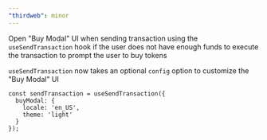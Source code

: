 ```yaml
---
"thirdweb": minor
---
```


Open "Buy Modal" UI when sending transaction using the `useSendTransaction` hook if the user does not have enough funds to execute the transaction to prompt the user to buy tokens

`useSendTransaction` now takes an optional `config` option to customize the "Buy Modal" UI

```tsx
const sendTransaction = useSendTransaction({
  buyModal: {
    locale: 'en_US',
    theme: 'light'
  }
});
```